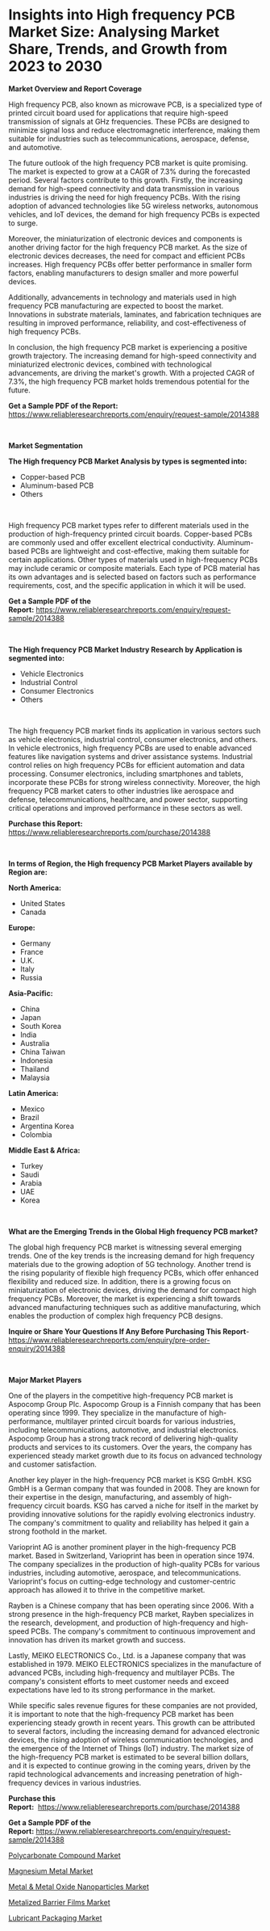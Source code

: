 <p><h1>Insights into High frequency PCB Market Size: Analysing Market Share, Trends, and Growth from 2023 to 2030</h1></p><p><strong>Market Overview and Report Coverage</strong></p>
<p><p>High frequency PCB, also known as microwave PCB, is a specialized type of printed circuit board used for applications that require high-speed transmission of signals at GHz frequencies. These PCBs are designed to minimize signal loss and reduce electromagnetic interference, making them suitable for industries such as telecommunications, aerospace, defense, and automotive.</p><p>The future outlook of the high frequency PCB market is quite promising. The market is expected to grow at a CAGR of 7.3% during the forecasted period. Several factors contribute to this growth. Firstly, the increasing demand for high-speed connectivity and data transmission in various industries is driving the need for high frequency PCBs. With the rising adoption of advanced technologies like 5G wireless networks, autonomous vehicles, and IoT devices, the demand for high frequency PCBs is expected to surge.</p><p>Moreover, the miniaturization of electronic devices and components is another driving factor for the high frequency PCB market. As the size of electronic devices decreases, the need for compact and efficient PCBs increases. High frequency PCBs offer better performance in smaller form factors, enabling manufacturers to design smaller and more powerful devices.</p><p>Additionally, advancements in technology and materials used in high frequency PCB manufacturing are expected to boost the market. Innovations in substrate materials, laminates, and fabrication techniques are resulting in improved performance, reliability, and cost-effectiveness of high frequency PCBs.</p><p>In conclusion, the high frequency PCB market is experiencing a positive growth trajectory. The increasing demand for high-speed connectivity and miniaturized electronic devices, combined with technological advancements, are driving the market's growth. With a projected CAGR of 7.3%, the high frequency PCB market holds tremendous potential for the future.</p></p>
<p><strong>Get a Sample PDF of the Report:</strong> <a href="https://www.reliableresearchreports.com/enquiry/request-sample/2014388">https://www.reliableresearchreports.com/enquiry/request-sample/2014388</a></p>
<p>&nbsp;</p>
<p><strong>Market Segmentation</strong></p>
<p><strong>The High frequency PCB Market Analysis by types is segmented into:</strong></p>
<p><ul><li>Copper-based PCB</li><li>Aluminum-based PCB</li><li>Others</li></ul></p>
<p>&nbsp;</p>
<p><p>High frequency PCB market types refer to different materials used in the production of high-frequency printed circuit boards. Copper-based PCBs are commonly used and offer excellent electrical conductivity. Aluminum-based PCBs are lightweight and cost-effective, making them suitable for certain applications. Other types of materials used in high-frequency PCBs may include ceramic or composite materials. Each type of PCB material has its own advantages and is selected based on factors such as performance requirements, cost, and the specific application in which it will be used.</p></p>
<p><strong>Get a Sample PDF of the Report:</strong>&nbsp;<a href="https://www.reliableresearchreports.com/enquiry/request-sample/2014388">https://www.reliableresearchreports.com/enquiry/request-sample/2014388</a></p>
<p>&nbsp;</p>
<p><strong>The High frequency PCB Market Industry Research by Application is segmented into:</strong></p>
<p><ul><li>Vehicle Electronics</li><li>Industrial Control</li><li>Consumer Electronics</li><li>Others</li></ul></p>
<p>&nbsp;</p>
<p><p>The high frequency PCB market finds its application in various sectors such as vehicle electronics, industrial control, consumer electronics, and others. In vehicle electronics, high frequency PCBs are used to enable advanced features like navigation systems and driver assistance systems. Industrial control relies on high frequency PCBs for efficient automation and data processing. Consumer electronics, including smartphones and tablets, incorporate these PCBs for strong wireless connectivity. Moreover, the high frequency PCB market caters to other industries like aerospace and defense, telecommunications, healthcare, and power sector, supporting critical operations and improved performance in these sectors as well.</p></p>
<p><strong>Purchase this Report:</strong>&nbsp; <a href="https://www.reliableresearchreports.com/purchase/2014388">https://www.reliableresearchreports.com/purchase/2014388</a></p>
<p>&nbsp;</p>
<p><strong>In terms of Region, the High frequency PCB Market Players available by Region are:</strong></p>
<p>
    <p> <strong> North America: </strong>
        <ul>
            <li>United States</li>
            <li>Canada</li>
        </ul>
        </p> 
    <p> <strong> Europe: </strong>
        <ul>
            <li>Germany</li>
            <li>France</li>
            <li>U.K.</li>
            <li>Italy</li>
            <li>Russia</li>
        </ul>
        </p> 
    <p> <strong> Asia-Pacific: </strong>
        <ul>
            <li>China</li>
            <li>Japan</li>
            <li>South Korea</li>
            <li>India</li>
            <li>Australia</li>
            <li>China Taiwan</li>
            <li>Indonesia</li>
            <li>Thailand</li>
            <li>Malaysia</li>
        </ul>
        </p> 
    <p> <strong> Latin America: </strong>
        <ul>
            <li>Mexico</li>
            <li>Brazil</li>
            <li>Argentina Korea</li>
            <li>Colombia</li>
        </ul>
        </p> 
    <p> <strong> Middle East & Africa: </strong>
        <ul>
            <li>Turkey</li>
            <li>Saudi</li>
            <li>Arabia</li>
            <li>UAE</li>
            <li>Korea</li>
        </ul>
    </p>
    </p>
<p>&nbsp;</p>
<p><strong>What are the Emerging Trends in the Global High frequency PCB market?</strong></p>
<p><p>The global high frequency PCB market is witnessing several emerging trends. One of the key trends is the increasing demand for high frequency materials due to the growing adoption of 5G technology. Another trend is the rising popularity of flexible high frequency PCBs, which offer enhanced flexibility and reduced size. In addition, there is a growing focus on miniaturization of electronic devices, driving the demand for compact high frequency PCBs. Moreover, the market is experiencing a shift towards advanced manufacturing techniques such as additive manufacturing, which enables the production of complex high frequency PCB designs.</p></p>
<p><strong>Inquire or Share Your Questions If Any Before Purchasing This Report</strong>- <a href="https://www.reliableresearchreports.com/enquiry/pre-order-enquiry/2014388">https://www.reliableresearchreports.com/enquiry/pre-order-enquiry/2014388</a></p>
<p>&nbsp;</p>
<p><strong>Major Market Players</strong></p>
<p><p>One of the players in the competitive high-frequency PCB market is Aspocomp Group Plc. Aspocomp Group is a Finnish company that has been operating since 1999. They specialize in the manufacture of high-performance, multilayer printed circuit boards for various industries, including telecommunications, automotive, and industrial electronics. Aspocomp Group has a strong track record of delivering high-quality products and services to its customers. Over the years, the company has experienced steady market growth due to its focus on advanced technology and customer satisfaction.</p><p>Another key player in the high-frequency PCB market is KSG GmbH. KSG GmbH is a German company that was founded in 2008. They are known for their expertise in the design, manufacturing, and assembly of high-frequency circuit boards. KSG has carved a niche for itself in the market by providing innovative solutions for the rapidly evolving electronics industry. The company's commitment to quality and reliability has helped it gain a strong foothold in the market.</p><p>Varioprint AG is another prominent player in the high-frequency PCB market. Based in Switzerland, Varioprint has been in operation since 1974. The company specializes in the production of high-quality PCBs for various industries, including automotive, aerospace, and telecommunications. Varioprint's focus on cutting-edge technology and customer-centric approach has allowed it to thrive in the competitive market.</p><p>Rayben is a Chinese company that has been operating since 2006. With a strong presence in the high-frequency PCB market, Rayben specializes in the research, development, and production of high-frequency and high-speed PCBs. The company's commitment to continuous improvement and innovation has driven its market growth and success.</p><p>Lastly, MEIKO ELECTRONICS Co., Ltd. is a Japanese company that was established in 1979. MEIKO ELECTRONICS specializes in the manufacture of advanced PCBs, including high-frequency and multilayer PCBs. The company's consistent efforts to meet customer needs and exceed expectations have led to its strong performance in the market.</p><p>While specific sales revenue figures for these companies are not provided, it is important to note that the high-frequency PCB market has been experiencing steady growth in recent years. This growth can be attributed to several factors, including the increasing demand for advanced electronic devices, the rising adoption of wireless communication technologies, and the emergence of the Internet of Things (IoT) industry. The market size of the high-frequency PCB market is estimated to be several billion dollars, and it is expected to continue growing in the coming years, driven by the rapid technological advancements and increasing penetration of high-frequency devices in various industries.</p></p>
<p><strong>Purchase this Report:</strong>&nbsp;&nbsp;<a href="https://www.reliableresearchreports.com/purchase/2014388">https://www.reliableresearchreports.com/purchase/2014388</a></p>
<p></p>
<p><strong>Get a Sample PDF of the Report:</strong>&nbsp;<a href="https://www.reliableresearchreports.com/enquiry/request-sample/2014388">https://www.reliableresearchreports.com/enquiry/request-sample/2014388</a></p>
<p><p><a href="https://medium.com/@othamcclure/polycarbonate-compound-market-trends-forecast-and-competitive-analysis-to-2030-91b39bb1bac1">Polycarbonate Compound Market</a></p><p><a href="https://medium.com/@elianehilll2023/magnesium-metal-market-analysis-its-cagr-market-segmentation-and-global-industry-overview-657944f4d6b8">Magnesium Metal Market</a></p><p><a href="https://medium.com/@anibalstamm1912/metal-metal-oxide-nanoparticles-market-size-reveals-the-best-marketing-channels-in-global-7b065eebd77b">Metal & Metal Oxide Nanoparticles Market</a></p><p><a href="https://medium.com/@winonaboehm2023/metalized-barrier-films-market-analysis-and-sze-forecasted-for-period-from-2023-to-2030-a3b5e09d395b">Metalized Barrier Films Market</a></p><p><a href="https://medium.com/@mikemonahan1944/lubricant-packaging-market-the-key-to-successful-business-strategy-forecast-till-2030-fd21de5175f4">Lubricant Packaging Market</a></p></p>